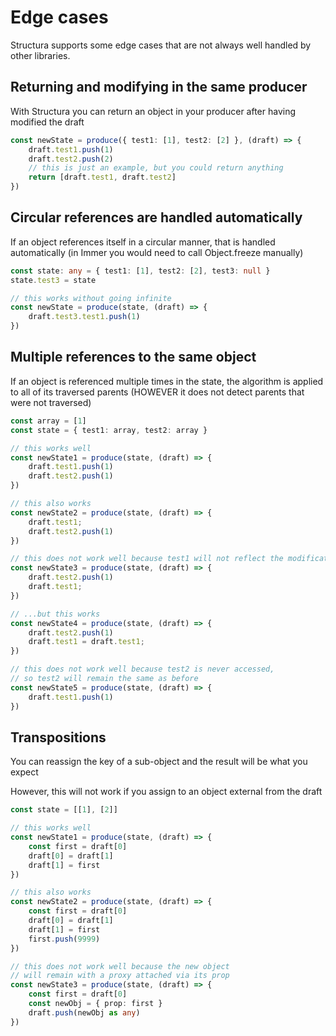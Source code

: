 # Edge cases

Structura supports some edge cases that are not always well handled by other libraries.

## Returning and modifying in the same producer

With Structura you can return an object in your producer after having modified the draft

```typescript
const newState = produce({ test1: [1], test2: [2] }, (draft) => {
    draft.test1.push(1)
    draft.test2.push(2)
    // this is just an example, but you could return anything
    return [draft.test1, draft.test2]
})
```

## Circular references are handled automatically

If an object references itself in a circular manner, that is handled automatically (in Immer you would need to call Object.freeze manually)

```typescript
const state: any = { test1: [1], test2: [2], test3: null }
state.test3 = state

// this works without going infinite
const newState = produce(state, (draft) => {
    draft.test3.test1.push(1)
})
```

## Multiple references to the same object

If an object is referenced multiple times in the state, the algorithm is applied to all of its traversed parents (HOWEVER it does not detect parents that were not traversed)

```typescript
const array = [1]
const state = { test1: array, test2: array }

// this works well
const newState1 = produce(state, (draft) => {
    draft.test1.push(1)
    draft.test2.push(1)
})

// this also works
const newState2 = produce(state, (draft) => {
    draft.test1;
    draft.test2.push(1)
})

// this does not work well because test1 will not reflect the modifications...
const newState3 = produce(state, (draft) => {
    draft.test2.push(1)
    draft.test1;
})

// ...but this works
const newState4 = produce(state, (draft) => {
    draft.test2.push(1)
    draft.test1 = draft.test1;
})

// this does not work well because test2 is never accessed,
// so test2 will remain the same as before
const newState5 = produce(state, (draft) => {
    draft.test1.push(1)
})
```

## Transpositions

You can reassign the key of a sub-object and the result will be what you expect

However, this will not work if you assign to an object external from the draft

```typescript
const state = [[1], [2]]

// this works well
const newState1 = produce(state, (draft) => {
    const first = draft[0]
    draft[0] = draft[1]
    draft[1] = first
})

// this also works
const newState2 = produce(state, (draft) => {
    const first = draft[0]
    draft[0] = draft[1]
    draft[1] = first
    first.push(9999)
})

// this does not work well because the new object
// will remain with a proxy attached via its prop
const newState3 = produce(state, (draft) => {
    const first = draft[0]
    const newObj = { prop: first }
    draft.push(newObj as any)
})
```